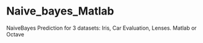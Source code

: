 # Naive_bayes_Matlab
NaiveBayes Prediction for 3 datasets: Iris, Car Evaluation, Lenses. Matlab or Octave
